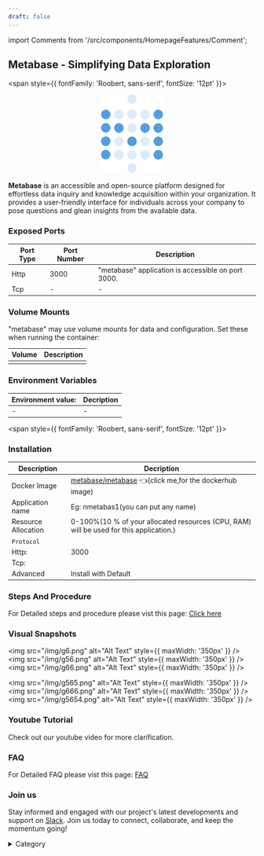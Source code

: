 ```yaml
---
draft: false
---
```

import Comments from '/src/components/HomepageFeatures/Comment';





## Metabase - Simplifying Data Exploration
<span style={{ fontFamily: 'Roobert, sans-serif', fontSize: '12pt' }}>

<p align="center">
  <img src="/img/ddd3.png" alt="Alt Text" width="25%"/>
</p> 

**Metabase** is an accessible and open-source platform designed for effortless data inquiry and knowledge acquisition within your organization. It provides a user-friendly interface for individuals across your company to pose questions and glean insights from the available data.


### Exposed Ports

| Port Type | Port Number | Description                              |
| --------- | ----------- | ---------------------------------------- |
| Http      | 3000        | "metabase" application is accessible on port 3000. |
| Tcp       | -           | -             |

### Volume Mounts

"metabase" may use volume mounts for data and configuration. Set these when running the container:

| Volume                         | Description                                |
| ------------------------------ | ------------------------------------------ |
|        |  |


### Environment Variables


|   **Environment value:**          | Decription                                                                                                               | 
| --------------------- | ------                                                                                                                   | 
|-       |  -                              |

</span>


<span style={{ fontFamily: 'Roobert, sans-serif', fontSize: '12pt' }}>

### Installation


|  Description          | Decription                                                                                                               | 
| --------------------- | ------                                                                                                                   | 
| Docker Image          |   [metabase/metabase](https://hub.docker.com/r/metabase/metabase) 👈(click me,for the dockerhub image)                                   |
| Application name      |  Eg: nmetabas1(you can put any name)                                                                                        | 
| Resource Allocation   |  0-100%(10 % of your allocated resources (CPU, RAM) will be used for this application.)                                  | 
| `Protocol`            |                                                                                                                          | 
|  Http:                |     3000                                                                                                                   |
|  Tcp:                 |                                                                                                                        | 
|    Advanced           |    Install with Default                                                                                                  |



### Steps And Procedure

For Detailed steps and procedure please vist this page: [Click here](https://techscaleinfinite.github.io/introduction/cloud-float/Steps%20and%20procedure)



### Visual Snapshots

<img src="/img/g6.png" alt="Alt Text" style={{ maxWidth: '350px' }} /> <img src="/img/g56.png" alt="Alt Text" style={{ maxWidth: '350px' }} /> <img src="/img/g66.png" alt="Alt Text" style={{ maxWidth: '350px' }} />

<img src="/img/g565.png" alt="Alt Text" style={{ maxWidth: '350px' }} /> <img src="/img/g666.png" alt="Alt Text" style={{ maxWidth: '350px' }} /> <img src="/img/g5654.png" alt="Alt Text" style={{ maxWidth: '350px' }} />

### Youtube Tutorial&#x20;

Check out our youtube video for more clarification.

### FAQ

For Detailed FAQ please vist this page: [FAQ](https://techscaleinfinite.github.io/FAQ)

### Join us

Stay informed and engaged with our project's latest developments and support on [Slack](https://app.slack.com/client/T04QS32JX6E/C04QKEWE146). Join us today to connect, collaborate, and keep the momentum going!&#x20;

<details>

<summary>Category</summary>

Kubernetes, cloud computing, DevOps, cloud services, hosting platform, container orchestration, cloud infrastructure, cloud deployment, cloud management, cloud technology, cloud solutions, monry, finance

</details>

</span>


<Comments />